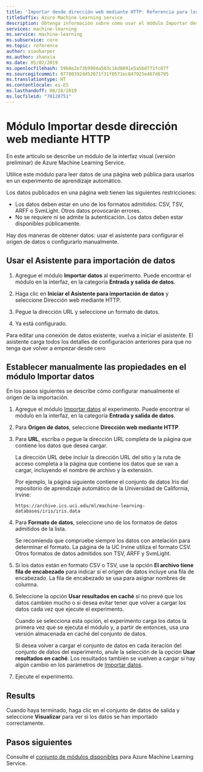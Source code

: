 ```yaml
---
title: 'Importar desde dirección web mediante HTTP: Referencia para los módulos'
titleSuffix: Azure Machine Learning service
description: Obtenga información sobre cómo usar el módulo Importar desde dirección web mediante HTTP en Azure Machine Learning Service para leer datos de una página web pública para usarlos en un experimento de aprendizaje automático.
services: machine-learning
ms.service: machine-learning
ms.subservice: core
ms.topic: reference
author: xiaoharper
ms.author: zhanxia
ms.date: 05/02/2019
ms.openlocfilehash: 59b8e2e73b9904a503c16d8891e5a5bd771fc87f
ms.sourcegitcommit: 07700392dd52071f31f0571ec847925e467d6795
ms.translationtype: HT
ms.contentlocale: es-ES
ms.lasthandoff: 08/28/2019
ms.locfileid: "70128751"
---
```

# <a name="import-from-web-url-via-http-module"></a>Módulo Importar desde dirección web mediante HTTP

En este artículo se describe un módulo de la interfaz visual (versión preliminar) de Azure Machine Learning Service.

Utilice este módulo para leer datos de una página web pública para usarlos en un experimento de aprendizaje automático.

Los datos publicados en una página web tienen las siguientes restricciones:

- Los datos deben estar en uno de los formatos admitidos: CSV, TSV, ARFF o SvmLight. Otros datos provocarán errores.
- No se requiere ni se admite la autenticación. Los datos deben estar disponibles públicamente. 

Hay dos maneras de obtener datos: usar el asistente para configurar el origen de datos o configurarlo manualmente.

## <a name="use-the-data-import-wizard"></a>Usar el Asistente para importación de datos

1. Agregue el módulo **Importar datos** al experimento. Puede encontrar el módulo en la interfaz, en la categoría **Entrada y salida de datos**.

2. Haga clic en **Iniciar el Asistente para importación de datos** y seleccione Dirección web mediante HTTP.

3. Pegue la dirección URL y seleccione un formato de datos.

4. Ya está configurado.

Para editar una conexión de datos existente, vuelva a iniciar el asistente. El asistente carga todos los detalles de configuración anteriores para que no tenga que volver a empezar desde cero

## <a name="manually-set-properties-in-the-import-data-module"></a>Establecer manualmente las propiedades en el módulo Importar datos

En los pasos siguientes se describe cómo configurar manualmente el origen de la importación.

1. Agregue el módulo [Importar datos](import-data.md) al experimento. Puede encontrar el módulo en la interfaz, en la categoría **Entrada y salida de datos**.

2. Para **Origen de datos**, seleccione **Dirección web mediante HTTP**.

3. Para **URL**, escriba o pegue la dirección URL completa de la página que contiene los datos que desea cargar.

    La dirección URL debe incluir la dirección URL del sitio y la ruta de acceso completa a la página que contiene los datos que se van a cargar, incluyendo el nombre de archivo y la extensión.

    Por ejemplo, la página siguiente contiene el conjunto de datos Iris del repositorio de aprendizaje automático de la Universidad de California, Irvine:

    `https://archive.ics.uci.edu/ml/machine-learning-databases/iris/iris.data`

4. Para **Formato de datos**, seleccione uno de los formatos de datos admitidos de la lista.

    Se recomienda que compruebe siempre los datos con antelación para determinar el formato. La página de la UC Irvine utiliza el formato CSV. Otros formatos de datos admitidos son TSV, ARFF y SvmLight.

5. Si los datos están en formato CSV o TSV, use la opción **El archivo tiene fila de encabezado** para indicar si el origen de datos incluye una fila de encabezado. La fila de encabezado se usa para asignar nombres de columna.

6. Seleccione la opción **Usar resultados en caché** si no prevé que los datos cambien mucho o si desea evitar tener que volver a cargar los datos cada vez que ejecute el experimento.

    Cuando se selecciona esta opción, el experimento carga los datos la primera vez que se ejecuta el módulo y, a partir de entonces, usa una versión almacenada en caché del conjunto de datos.

    Si desea volver a cargar el conjunto de datos en cada iteración del conjunto de datos del experimento, anule la selección de la opción **Usar resultados en caché**. Los resultados también se vuelven a cargar si hay algún cambio en los parámetros de [Importar datos](import-data.md).

7. Ejecute el experimento.

## <a name="results"></a>Results

Cuando haya terminado, haga clic en el conjunto de datos de salida y seleccione **Visualizar** para ver si los datos se han importado correctamente.


## <a name="next-steps"></a>Pasos siguientes

Consulte el [conjunto de módulos disponibles](module-reference.md) para Azure Machine Learning Service. 
